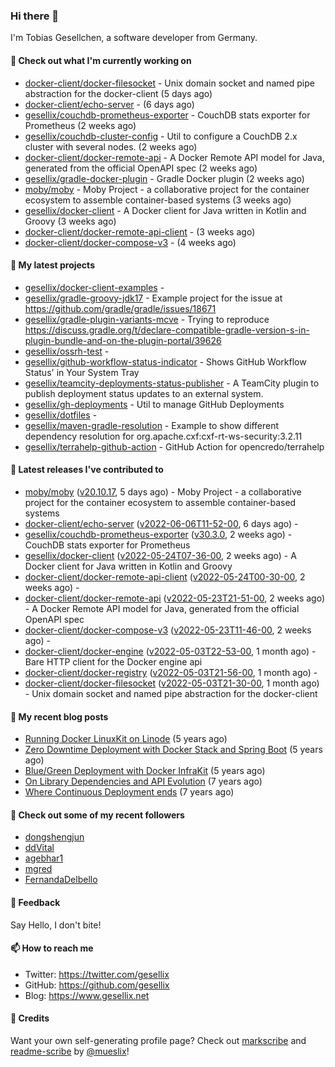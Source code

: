 ### Hi there 👋

I'm Tobias Gesellchen, a software developer from Germany.

#### 👷 Check out what I'm currently working on

- [docker-client/docker-filesocket](https://github.com/docker-client/docker-filesocket) - Unix domain socket and named pipe abstraction for the docker-client (5 days ago)
- [docker-client/echo-server](https://github.com/docker-client/echo-server) -  (6 days ago)
- [gesellix/couchdb-prometheus-exporter](https://github.com/gesellix/couchdb-prometheus-exporter) - CouchDB stats exporter for Prometheus (2 weeks ago)
- [gesellix/couchdb-cluster-config](https://github.com/gesellix/couchdb-cluster-config) - Util to configure a CouchDB 2.x cluster with several nodes. (2 weeks ago)
- [docker-client/docker-remote-api](https://github.com/docker-client/docker-remote-api) - A Docker Remote API model for Java, generated from the official OpenAPI spec (2 weeks ago)
- [gesellix/gradle-docker-plugin](https://github.com/gesellix/gradle-docker-plugin) - Gradle Docker plugin (2 weeks ago)
- [moby/moby](https://github.com/moby/moby) - Moby Project - a collaborative project for the container ecosystem to assemble container-based systems (3 weeks ago)
- [gesellix/docker-client](https://github.com/gesellix/docker-client) - A Docker client for Java written in Kotlin and Groovy (3 weeks ago)
- [docker-client/docker-remote-api-client](https://github.com/docker-client/docker-remote-api-client) -  (3 weeks ago)
- [docker-client/docker-compose-v3](https://github.com/docker-client/docker-compose-v3) -  (4 weeks ago)

#### 🌱 My latest projects

- [gesellix/docker-client-examples](https://github.com/gesellix/docker-client-examples) - 
- [gesellix/gradle-groovy-jdk17](https://github.com/gesellix/gradle-groovy-jdk17) - Example project for the issue at https://github.com/gradle/gradle/issues/18671
- [gesellix/gradle-plugin-variants-mcve](https://github.com/gesellix/gradle-plugin-variants-mcve) - Trying to reproduce https://discuss.gradle.org/t/declare-compatible-gradle-version-s-in-plugin-bundle-and-on-the-plugin-portal/39626
- [gesellix/ossrh-test](https://github.com/gesellix/ossrh-test) - 
- [gesellix/github-workflow-status-indicator](https://github.com/gesellix/github-workflow-status-indicator) - Shows GitHub Workflow Status&#39; in Your System Tray
- [gesellix/teamcity-deployments-status-publisher](https://github.com/gesellix/teamcity-deployments-status-publisher) - A TeamCity plugin to publish deployment status updates to an external system.
- [gesellix/gh-deployments](https://github.com/gesellix/gh-deployments) - Util to manage GitHub Deployments
- [gesellix/dotfiles](https://github.com/gesellix/dotfiles) - 
- [gesellix/maven-gradle-resolution](https://github.com/gesellix/maven-gradle-resolution) - Example to show different dependency resolution for org.apache.cxf:cxf-rt-ws-security:3.2.11
- [gesellix/terrahelp-github-action](https://github.com/gesellix/terrahelp-github-action) - GitHub Action for opencredo/terrahelp

#### 🔭 Latest releases I've contributed to

- [moby/moby](https://github.com/moby/moby) ([v20.10.17](https://github.com/moby/moby/releases/tag/v20.10.17), 5 days ago) - Moby Project - a collaborative project for the container ecosystem to assemble container-based systems
- [docker-client/echo-server](https://github.com/docker-client/echo-server) ([v2022-06-06T11-52-00](https://github.com/docker-client/echo-server/releases/tag/v2022-06-06T11-52-00), 6 days ago) - 
- [gesellix/couchdb-prometheus-exporter](https://github.com/gesellix/couchdb-prometheus-exporter) ([v30.3.0](https://github.com/gesellix/couchdb-prometheus-exporter/releases/tag/v30.3.0), 2 weeks ago) - CouchDB stats exporter for Prometheus
- [gesellix/docker-client](https://github.com/gesellix/docker-client) ([v2022-05-24T07-36-00](https://github.com/gesellix/docker-client/releases/tag/v2022-05-24T07-36-00), 2 weeks ago) - A Docker client for Java written in Kotlin and Groovy
- [docker-client/docker-remote-api-client](https://github.com/docker-client/docker-remote-api-client) ([v2022-05-24T00-30-00](https://github.com/docker-client/docker-remote-api-client/releases/tag/v2022-05-24T00-30-00), 2 weeks ago) - 
- [docker-client/docker-remote-api](https://github.com/docker-client/docker-remote-api) ([v2022-05-23T21-51-00](https://github.com/docker-client/docker-remote-api/releases/tag/v2022-05-23T21-51-00), 2 weeks ago) - A Docker Remote API model for Java, generated from the official OpenAPI spec
- [docker-client/docker-compose-v3](https://github.com/docker-client/docker-compose-v3) ([v2022-05-23T11-46-00](https://github.com/docker-client/docker-compose-v3/releases/tag/v2022-05-23T11-46-00), 2 weeks ago) - 
- [docker-client/docker-engine](https://github.com/docker-client/docker-engine) ([v2022-05-03T22-53-00](https://github.com/docker-client/docker-engine/releases/tag/v2022-05-03T22-53-00), 1 month ago) - Bare HTTP client for the Docker engine api
- [docker-client/docker-registry](https://github.com/docker-client/docker-registry) ([v2022-05-03T21-56-00](https://github.com/docker-client/docker-registry/releases/tag/v2022-05-03T21-56-00), 1 month ago) - 
- [docker-client/docker-filesocket](https://github.com/docker-client/docker-filesocket) ([v2022-05-03T21-30-00](https://github.com/docker-client/docker-filesocket/releases/tag/v2022-05-03T21-30-00), 1 month ago) - Unix domain socket and named pipe abstraction for the docker-client

#### 📜 My recent blog posts

- [Running Docker LinuxKit on Linode](https://www.gesellix.net/post/running-docker-linuxkit-on-linode/) (5 years ago)
- [Zero Downtime Deployment with Docker Stack and Spring Boot](https://www.gesellix.net/post/zero-downtime-deployment-with-docker-stack-and-spring-boot/) (5 years ago)
- [Blue/Green Deployment with Docker InfraKit](https://www.gesellix.net/post/blue-green-deployment-with-docker-infrakit/) (5 years ago)
- [On Library Dependencies and API Evolution](https://www.gesellix.net/post/choosing-a-library/) (7 years ago)
- [Where Continuous Deployment ends](https://www.gesellix.net/post/where-continuous-deployment-ends/) (7 years ago)



#### 👯 Check out some of my recent followers

- [dongshengjun](https://github.com/dongshengjun)
- [ddVital](https://github.com/ddVital)
- [agebhar1](https://github.com/agebhar1)
- [mgred](https://github.com/mgred)
- [FernandaDelbello](https://github.com/FernandaDelbello)

#### 💬 Feedback

Say Hello, I don't bite!

#### 📫 How to reach me

- Twitter: https://twitter.com/gesellix
- GitHub: https://github.com/gesellix
- Blog: https://www.gesellix.net

#### 🙇 Credits

Want your own self-generating profile page? Check out [markscribe](https://github.com/muesli/markscribe)
and [readme-scribe](https://github.com/muesli/readme-scribe) by [@mueslix](https://twitter.com/mueslix)!
